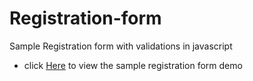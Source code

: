 # Registration-form
Sample Registration form with validations in javascript

- click <a href="https://jagandvs.github.io/Registration-form/index.html" target="_blank">Here</a> to view the sample registration form demo
